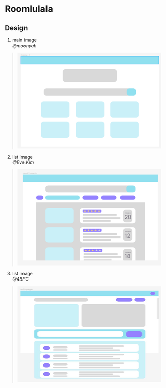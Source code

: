 # Roomlulala
## Design
1. main image   
*@moonyah*
><img src="Roomlulala/img/main.png" width="450px" height="300px" title="main" alt="main"></img><br/>
2. list image   
*@Eve.Kim*
><img src="Roomlulala/img/list.png" width="450px" height="300px" title="main" alt="main"></img><br/>
3. list image   
*@4BFC*
><img src="Roomlulala/img/info.JPG" width="450px" height="300px" title="main" alt="main"></img><br/>